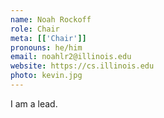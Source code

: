 ```yaml
---
name: Noah Rockoff
role: Chair
meta: [['Chair']]
pronouns: he/him
email: noahlr2@illinois.edu
website: https://cs.illinois.edu
photo: kevin.jpg
---
```


I am a lead.
